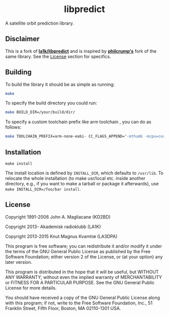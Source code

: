 <h1 align='center'> libpredict </h1>

A satellite orbit prediction library.

## Disclaimer

This is a fork of **[la1k/libpredict](https://github.com/la1k/libpredict/)** and is inspired by **[philcrump's](https://github.com/philcrump/libpredict/)** fork of the same library. 
See the [License](#license) section for specifics.

## Building

To build the library it should be as simple as running:

``` bash
make
```

To specify the build directory you could run:

``` bash
make BUILD_DIR=/your/build/dir/
```

To specify a custom toolchain prefix like arm toolchain , you can do as follows:

``` bash
make TOOLCHAIN_PREFIX=arm-none-eabi- CC_FLAGS_APPEND="-mthumb -mcpu=cortex-m3" 
```

## Installation

```
make install
```

The install location is defined by `INSTALL_DIR`, which
defaults to `/usr/lib`. To relocate the whole installation (to make
usr/local etc. inside another directory, e.g., if you want to make a
tarball or package it afterwards), use `make INSTALL_DIR=/foo/bar install`.

## License

 Copyright 1991-2006 John A. Magliacane (KD2BD)
 
 Copyright 2013- Akademisk radioklubb (LA1K)
 
 Copyright 2013-2015 Knut Magnus Kvamtrø (LA3DPA)

This program is free software; you can redistribute it and/or modify it
under the terms of the GNU General Public License as published by the
Free Software Foundation; either version 2 of the License, or (at your
option) any later version.

This program is distributed in the hope that it will be useful, but
WITHOUT ANY WARRANTY; without even the implied warranty of
MERCHANTABILITY or FITNESS FOR A PARTICULAR PURPOSE. See the GNU General
Public License for more details.

You should have received a copy of the GNU General Public License along
with this program; if not, write to the Free Software Foundation, Inc.,
51 Franklin Street, Fifth Floor, Boston, MA 02110-1301 USA.
